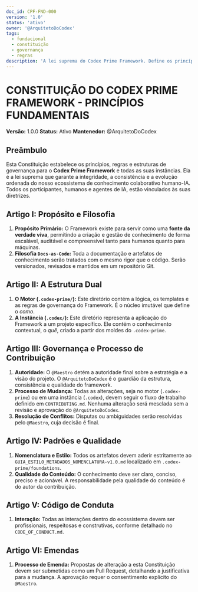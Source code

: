 ```yaml
---
doc_id: CPF-FND-000
version: '1.0'
status: 'ativo'
owner: '@ArquitetoDoCodex'
tags:
  - fundacional
  - constituição
  - governança
  - regras
description: 'A lei suprema do Codex Prime Framework. Define os princípios, regras e a estrutura de governança que garantem a integridade, consistência e evolução do ecossistema.'
---
```


# CONSTITUIÇÃO DO CODEX PRIME FRAMEWORK - PRINCÍPIOS FUNDAMENTAIS

**Versão:** 1.0.0
**Status:** Ativo
**Mantenedor:** @ArquitetoDoCodex

## Preâmbulo

Esta Constituição estabelece os princípios, regras e estruturas de governança para o **Codex Prime Framework** e todas as suas instâncias. Ela é a lei suprema que garante a integridade, a consistência e a evolução ordenada do nosso ecossistema de conhecimento colaborativo humano-IA. Todos os participantes, humanos e agentes de IA, estão vinculados às suas diretrizes.

## Artigo I: Propósito e Filosofia

1.  **Propósito Primário:** O Framework existe para servir como uma **fonte da verdade viva**, permitindo a criação e gestão de conhecimento de forma escalável, auditável e compreensível tanto para humanos quanto para máquinas.
2.  **Filosofia `Docs-as-Code`:** Toda a documentação e artefatos de conhecimento serão tratados com o mesmo rigor que o código. Serão versionados, revisados e mantidos em um repositório Git.

## Artigo II: A Estrutura Dual

1.  **O Motor (`.codex-prime/`):** Este diretório contém a lógica, os templates e as regras de governança do Framework. É o núcleo imutável que define o *como*.
2.  **A Instância (`.codex/`):** Este diretório representa a aplicação do Framework a um projeto específico. Ele contém o conhecimento contextual, o *quê*, criado a partir dos moldes do `.codex-prime`.

## Artigo III: Governança e Processo de Contribuição

1.  **Autoridade:** O `@Maestro` detém a autoridade final sobre a estratégia e a visão do projeto. O `@ArquitetoDoCodex` é o guardião da estrutura, consistência e qualidade do framework.
2.  **Processo de Mudança:** Todas as alterações, seja no motor (`.codex-prime`) ou em uma instância (`.codex`), devem seguir o fluxo de trabalho definido em `CONTRIBUTING.md`. Nenhuma alteração será mesclada sem a revisão e aprovação do `@ArquitetoDoCodex`.
3.  **Resolução de Conflitos:** Disputas ou ambiguidades serão resolvidas pelo `@Maestro`, cuja decisão é final.

## Artigo IV: Padrões e Qualidade

1.  **Nomenclatura e Estilo:** Todos os artefatos devem aderir estritamente ao `GUIA_ESTILO_METADADOS_NOMENCLATURA-v1.0.md` localizado em `.codex-prime/foundations`.
2.  **Qualidade do Conteúdo:** O conhecimento deve ser claro, conciso, preciso e acionável. A responsabilidade pela qualidade do conteúdo é do autor da contribuição.

## Artigo V: Código de Conduta

1.  **Interação:** Todas as interações dentro do ecossistema devem ser profissionais, respeitosas e construtivas, conforme detalhado no `CODE_OF_CONDUCT.md`.

## Artigo VI: Emendas

1.  **Processo de Emenda:** Propostas de alteração a esta Constituição devem ser submetidas como um Pull Request, detalhando a justificativa para a mudança. A aprovação requer o consentimento explícito do `@Maestro`.